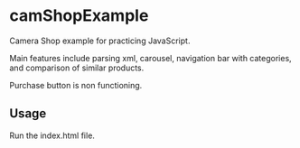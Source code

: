 # camShopExample
Camera Shop example for practicing JavaScript.

Main features include parsing xml, carousel, navigation bar with categories, and comparison of similar products.

Purchase button is non functioning.

<h2>Usage</h2>

Run the index.html file.
